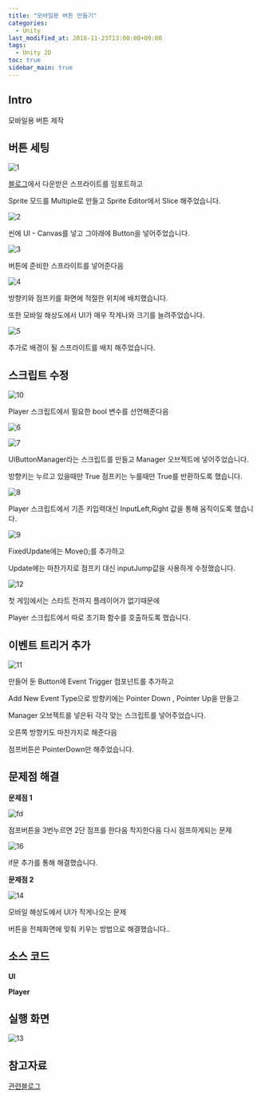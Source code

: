 ```yaml
---
title: "모바일용 버튼 만들기"
categories: 
  - Unity
last_modified_at: 2018-11-23T13:00:00+09:00
tags: 
  - Unity 2D
toc: true
sidebar_main: true
---
```


## Intro

모바일용 버튼 제작



## 버튼 세팅

![1](https://github.com/lesslate/lesslate.github.io/blob/master/assets/img/Unity/button/1.png?raw=true)

[블로그](http://blog.naver.com/PostView.nhn?blogId=gold_metal&logNo=220894565141&categoryNo=40&parentCategoryNo=0&viewDate=&currentPage=1&postListTopCurrentPage=1&from=postView&userTopListOpen=true&userTopListCount=5&userTopListManageOpen=false&userTopListCurrentPage=1)에서 다운받은 스프라이트를 임포트하고

Sprite 모드를 Multiple로 만들고 Sprite Editor에서 Slice 해주었습니다.

![2](https://github.com/lesslate/lesslate.github.io/blob/master/assets/img/Unity/button/2.png?raw=true)

씬에 UI - Canvas를 넣고 그아래에 Button을 넣어주었습니다.

![3](https://github.com/lesslate/lesslate.github.io/blob/master/assets/img/Unity/button/3.png?raw=true)

버튼에 준비한 스프라이트를 넣어준다음

![4](https://github.com/lesslate/lesslate.github.io/blob/master/assets/img/Unity/button/4.png?raw=true)

방향키와 점프키를 화면에 적절한 위치에 배치했습니다.

또한 모바일 해상도에서 UI가 매우 작게나와 크기를 늘려주었습니다.


![5](https://github.com/lesslate/lesslate.github.io/blob/master/assets/img/Unity/button/5.png?raw=true)

추가로 배경이 될 스프라이트를 배치 해주었습니다.


## 스크립트 수정

![10](https://github.com/lesslate/lesslate.github.io/blob/master/assets/img/Unity/button/10.png?raw=true)

Player 스크립트에서 필요한 bool 변수를 선언해준다음

![6](https://github.com/lesslate/lesslate.github.io/blob/master/assets/img/Unity/button/6.png?raw=true)

![7](https://github.com/lesslate/lesslate.github.io/blob/master/assets/img/Unity/button/7.png?raw=true)

UIButtonManager라는 스크립트를 만들고 Manager 오브젝트에 넣어주었습니다.

방향키는 누르고 있을때만 True 점프키는 누를때만 True를 반환하도록 했습니다.

![8](https://github.com/lesslate/lesslate.github.io/blob/master/assets/img/Unity/button/8.png?raw=true)

Player 스크립트에서 기존 키입력대신 InputLeft,Right 값을 통해 움직이도록 했습니다.

![9](https://github.com/lesslate/lesslate.github.io/blob/master/assets/img/Unity/button/9.png?raw=true)

FixedUpdate에는 Move();를 추가하고

Update에는 마찬가지로 점프키 대신 inputJump값을 사용하게 수정했습니다.

![12](https://github.com/lesslate/lesslate.github.io/blob/master/assets/img/Unity/button/12.png?raw=true)

첫 게임에서는 스타트 전까지 플레이어가 없기때문에

Player 스크립트에서 따로 초기화 함수를 호출하도록 했습니다.

## 이벤트 트리거 추가

![11](https://github.com/lesslate/lesslate.github.io/blob/master/assets/img/Unity/button/11.png?raw=true)

만들어 둔 Button에 Event Trigger 컴포넌트를 추가하고

Add New Event Type으로 방향키에는 Pointer Down , Pointer Up을 만들고

Manager 오브젝트를 넣은뒤 각각 맞는 스크립트를 넣어주었습니다.

오른쪽 방향키도 마찬가지로 해준다음

점프버튼은 PointerDown만 해주었습니다. 

<script src="https://gist.github.com/lesslate/1f2a669c2a73fc3091fe932180a58666.js"></script>

## 문제점 해결

**문제점 1**

![fd](https://github.com/lesslate/lesslate.github.io/blob/master/assets/img/Unity/button/fd.gif?raw=true)

점프버튼을 3번누르면 2단 점프를 한다음 착지한다음 다시 점프하게되는 문제

![16](https://github.com/lesslate/lesslate.github.io/blob/master/assets/img/Unity/button/16.png?raw=true)

if문 추가를 통해 해결했습니다.

**문제점 2**

![14](https://github.com/lesslate/lesslate.github.io/blob/master/assets/img/Unity/button/14.jpg?raw=true)

모바일 해상도에서 UI가 작게나오는 문제

버튼을 전체화면에 맞춰 키우는 방법으로 해결했습니다..

## 소스 코드

**UI**

<script src="https://gist.github.com/lesslate/334cf698fcd2e34da3c7c89092ec42d8.js"></script>

**Player**

<script src="https://gist.github.com/lesslate/40deaf92cbb7461d944a0ade31a50ec9.js"></script>


## 실행 화면

![13](https://github.com/lesslate/lesslate.github.io/blob/master/assets/img/Unity/button/13.gif?raw=true)

## 참고자료

[관련블로그](http://blog.naver.com/PostView.nhn?blogId=gold_metal&logNo=220894565141&categoryNo=40&parentCategoryNo=0&viewDate=&currentPage=1&postListTopCurrentPage=1&from=postView&userTopListOpen=true&userTopListCount=5&userTopListManageOpen=false&userTopListCurrentPage=1)